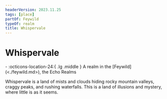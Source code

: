 ```yaml
---
headerVersion: 2023.11.25
tags: [place]
partOf: Feywild
typeOf: realm
title: Whispervale
---
```

# Whispervale
<div class="grid cards ext-narrow-margin ext-one-column" markdown>
-    :octicons-location-24:{ .lg .middle } A realm in the [Feywild](<./feywild.md>), the Echo Realms  
</div>


Whispervale is a land of mists and clouds hiding rocky mountain valleys, craggy peaks, and rushing waterfalls. This is a land of illusions and mystery, where little is as it seems. 